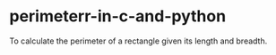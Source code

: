 # perimeterr-in-c-and-python
To calculate the perimeter of a rectangle given its length and breadth.
